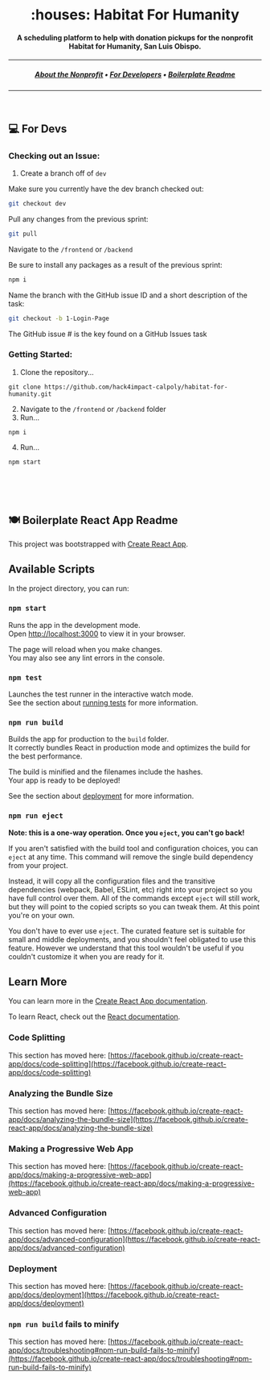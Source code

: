 <h1 align="center">
  :houses: Habitat For Humanity
</h1>
<h4 align="center">
  A scheduling platform to help with donation pickups for the nonprofit Habitat for Humanity, San Luis Obispo.
</h4>

---

<h5 align="center">
  <a href="https://hfhsloco.org/">About the Nonprofit</a> •
  <a href="#computer-for-devs">For Developers</a> •
  <a href="#plate_with_cutlery-boilerplate-react-app-readme">Boilerplate Readme</a>
</h5>

---
<br>

## :computer: For Devs
### Checking out an Issue:
1. Create a branch off of `dev`

Make sure you currently have the dev branch checked out:

```bash
git checkout dev
```

Pull any changes from the previous sprint:

```bash
git pull
```

Navigate to the `/frontend` or `/backend`

Be sure to install any packages as a result of the previous sprint:

```bash
npm i
```

Name the branch with the GitHub issue ID and a short description of the task:

```bash
git checkout -b 1-Login-Page
```
The GitHub issue # is the key found on a GitHub Issues task

### Getting Started:
1. Clone the repository...
```
git clone https://github.com/hack4impact-calpoly/habitat-for-humanity.git
```
2. Navigate to the `/frontend` or `/backend` folder
3. Run...
```
npm i
```
4. Run...
```
npm start
```
<br>
<br>
<br>

## :plate_with_cutlery: Boilerplate React App Readme

This project was bootstrapped with [Create React App](https://github.com/facebook/create-react-app).

## Available Scripts

In the project directory, you can run:

### `npm start`

Runs the app in the development mode.\
Open [http://localhost:3000](http://localhost:3000) to view it in your browser.

The page will reload when you make changes.\
You may also see any lint errors in the console.

### `npm test`

Launches the test runner in the interactive watch mode.\
See the section about [running tests](https://facebook.github.io/create-react-app/docs/running-tests) for more information.

### `npm run build`

Builds the app for production to the `build` folder.\
It correctly bundles React in production mode and optimizes the build for the best performance.

The build is minified and the filenames include the hashes.\
Your app is ready to be deployed!

See the section about [deployment](https://facebook.github.io/create-react-app/docs/deployment) for more information.

### `npm run eject`

**Note: this is a one-way operation. Once you `eject`, you can't go back!**

If you aren't satisfied with the build tool and configuration choices, you can `eject` at any time. This command will remove the single build dependency from your project.

Instead, it will copy all the configuration files and the transitive dependencies (webpack, Babel, ESLint, etc) right into your project so you have full control over them. All of the commands except `eject` will still work, but they will point to the copied scripts so you can tweak them. At this point you're on your own.

You don't have to ever use `eject`. The curated feature set is suitable for small and middle deployments, and you shouldn't feel obligated to use this feature. However we understand that this tool wouldn't be useful if you couldn't customize it when you are ready for it.

## Learn More

You can learn more in the [Create React App documentation](https://facebook.github.io/create-react-app/docs/getting-started).

To learn React, check out the [React documentation](https://reactjs.org/).

### Code Splitting

This section has moved here: [https://facebook.github.io/create-react-app/docs/code-splitting](https://facebook.github.io/create-react-app/docs/code-splitting)

### Analyzing the Bundle Size

This section has moved here: [https://facebook.github.io/create-react-app/docs/analyzing-the-bundle-size](https://facebook.github.io/create-react-app/docs/analyzing-the-bundle-size)

### Making a Progressive Web App

This section has moved here: [https://facebook.github.io/create-react-app/docs/making-a-progressive-web-app](https://facebook.github.io/create-react-app/docs/making-a-progressive-web-app)

### Advanced Configuration

This section has moved here: [https://facebook.github.io/create-react-app/docs/advanced-configuration](https://facebook.github.io/create-react-app/docs/advanced-configuration)

### Deployment

This section has moved here: [https://facebook.github.io/create-react-app/docs/deployment](https://facebook.github.io/create-react-app/docs/deployment)

### `npm run build` fails to minify

This section has moved here: [https://facebook.github.io/create-react-app/docs/troubleshooting#npm-run-build-fails-to-minify](https://facebook.github.io/create-react-app/docs/troubleshooting#npm-run-build-fails-to-minify)
